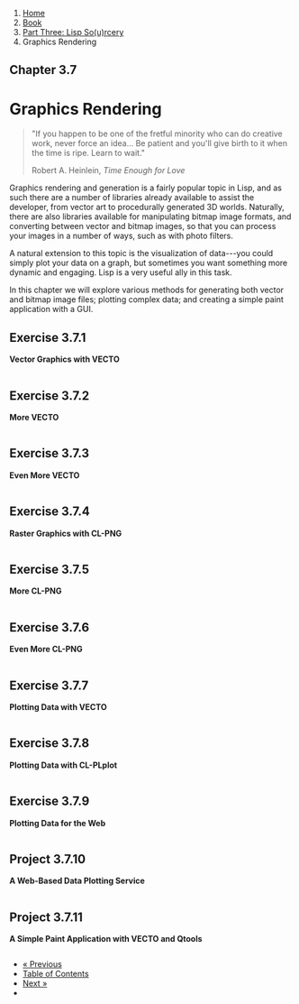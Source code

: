 <ol class="breadcrumb">
  <li><a href="/">Home</a></li>
  <li><a href="/book/">Book</a></li>
  <li><a href="/book/3-00-00-overview/">Part Three: Lisp So(u)rcery</a></li>
  <li class="active">Graphics Rendering</li>
</ol>

## Chapter 3.7

# Graphics Rendering

> "If you happen to be one of the fretful minority who can do creative work, never force an idea... Be patient and you'll give birth to it when the time is ripe. Learn to wait."
> <footer>Robert A. Heinlein, <em>Time Enough for Love</em></footer>

Graphics rendering and generation is a fairly popular topic in Lisp, and as such there are a number of libraries already available to assist the developer, from vector art to procedurally generated 3D worlds.  Naturally, there are also libraries available for manipulating bitmap image formats, and converting between vector and bitmap images, so that you can process your images in a number of ways, such as with photo filters.

A natural extension to this topic is the visualization of data---you could simply plot your data on a graph, but sometimes you want something more dynamic and engaging.  Lisp is a very useful ally in this task.

In this chapter we will explore various methods for generating both vector and bitmap image files; plotting complex data; and creating a simple paint application with a GUI.

## Exercise 3.7.1

**Vector Graphics with VECTO**

```lisp

```

## Exercise 3.7.2

**More VECTO**

```lisp

```

## Exercise 3.7.3

**Even More VECTO**

```lisp

```

## Exercise 3.7.4

**Raster Graphics with CL-PNG**

```lisp

```

## Exercise 3.7.5

**More CL-PNG**

```lisp

```

## Exercise 3.7.6

**Even More CL-PNG**

```lisp

```

## Exercise 3.7.7

**Plotting Data with VECTO**

```lisp

```

## Exercise 3.7.8

**Plotting Data with CL-PLplot**

```lisp

```

## Exercise 3.7.9

**Plotting Data for the Web**

```lisp

```

## Project 3.7.10

**A Web-Based Data Plotting Service**

```lisp

```

## Project 3.7.11

**A Simple Paint Application with VECTO and Qtools**

```lisp

```

<ul class="pager">
  <li class="previous"><a href="/book/3-06-00-reverse-engineering/">&laquo; Previous</a></li>
  <li><a href="/book/">Table of Contents</a></li>
  <li class="next"><a href="/book/3-08-00-gaming/">Next &raquo;</a><li>
</ul>
